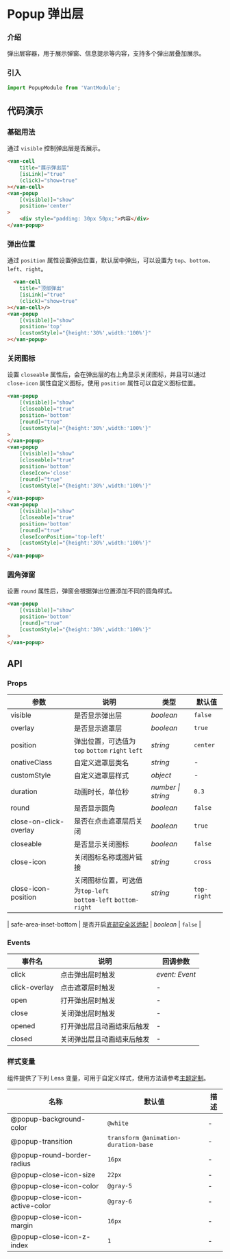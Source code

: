 # Popup 弹出层

### 介绍

弹出层容器，用于展示弹窗、信息提示等内容，支持多个弹出层叠加展示。

### 引入

```js
import PopupModule from 'VantModule';
```

## 代码演示

### 基础用法

通过 `visible` 控制弹出层是否展示。

```html
<van-cell
    title="展示弹出层"
    [isLink]="true"
    (click)="show=true"
></van-cell>
<van-popup
    [(visible)]="show"
    position='center'
>
    <div style="padding: 30px 50px;">内容</div>
</van-popup>
```



### 弹出位置

通过 `position` 属性设置弹出位置，默认居中弹出，可以设置为 `top`、`bottom`、`left`、`right`。

```html
  <van-cell
    title="顶部弹出"
    [isLink]="true"
    (click)="show=true"
></van-cell>/>
<van-popup
    [(visible)]="show"
    position='top'
    [customStyle]="{height:'30%',width:'100%'}"
></van-popup>
```

### 关闭图标

设置 `closeable` 属性后，会在弹出层的右上角显示关闭图标，并且可以通过 `close-icon` 属性自定义图标，使用 `position` 属性可以自定义图标位置。

```html
<van-popup
    [(visible)]="show"
    [closeable]="true"
    position='bottom'
    [round]="true"
    [customStyle]="{height:'30%',width:'100%'}"
>
</van-popup>
<van-popup
    [(visible)]="show"
    [closeable]="true"
    position='bottom'
    closeIcon='close'
    [round]="true"
    [customStyle]="{height:'30%',width:'100%'}"
>
</van-popup>
<van-popup
    [(visible)]="show"
    [closeable]="true"
    position='bottom'
    [round]="true"
    closeIconPosition='top-left'
    [customStyle]="{height:'30%',width:'100%'}"
>
</van-popup>
```

### 圆角弹窗

设置 `round` 属性后，弹窗会根据弹出位置添加不同的圆角样式。

```html
<van-popup
    [(visible)]="show"
    position='bottom'
    [round]="true"
    [customStyle]="{height:'30%',width:'100%'}"
>
</van-popup>
```



## API

### Props

| 参数 | 说明 | 类型 | 默认值 |
| --- | --- | --- | --- |
| visible | 是否显示弹出层 | _boolean_ | `false` |
| overlay | 是否显示遮罩层 | _boolean_ | `true` |
| position | 弹出位置，可选值为 `top` `bottom` `right` `left` | _string_ | `center` |
| onativeClass | 自定义遮罩层类名 | _string_ | - |
| customStyle | 自定义遮罩层样式 | _object_ | - |
| duration | 动画时长，单位秒 | _number \| string_ | `0.3` |
| round | 是否显示圆角 | _boolean_ | `false` |
| close-on-click-overlay | 是否在点击遮罩层后关闭 | _boolean_ | `true` |
| closeable | 是否显示关闭图标 | _boolean_ | `false` |
| close-icon | 关闭图标名称或图片链接 | _string_ | `cross` |
| close-icon-position | 关闭图标位置，可选值为`top-left`<br>`bottom-left` `bottom-right` | _string_ | `top-right` |

| safe-area-inset-bottom | 是否开启[底部安全区适配](#/zh-CN/advanced-usage#di-bu-an-quan-qu-gua-pei) | _boolean_ | `false` |

### Events

| 事件名                     | 说明                       | 回调参数       |
| -------------------------- | -------------------------- | -------------- |
| click                      | 点击弹出层时触发           | _event: Event_ |
| click-overlay              | 点击遮罩层时触发           | -              |
| open                       | 打开弹出层时触发           | -              |
| close                      | 关闭弹出层时触发           | -              |
| opened                     | 打开弹出层且动画结束后触发 | -              |
| closed                     | 关闭弹出层且动画结束后触发 | -              |

### 样式变量

组件提供了下列 Less 变量，可用于自定义样式，使用方法请参考[主题定制](#/zh-CN/theme)。

| 名称                           | 默认值                               | 描述 |
| ------------------------------ | ------------------------------------ | ---- |
| @popup-background-color        | `@white`                             | -    |
| @popup-transition              | `transform @animation-duration-base` | -    |
| @popup-round-border-radius     | `16px`                               | -    |
| @popup-close-icon-size         | `22px`                               | -    |
| @popup-close-icon-color        | `@gray-5`                            | -    |
| @popup-close-icon-active-color | `@gray-6`                            | -    |
| @popup-close-icon-margin       | `16px`                               | -    |
| @popup-close-icon-z-index      | `1`                                  | -    |
